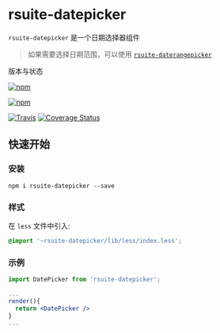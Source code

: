 # rsuite-datepicker




`rsuite-datepicker` 是一个日期选择器组件

> 如果需要选择日期范围，可以使用 [`rsuite-daterangepicker`](https://rsuitejs.com/rsuite-daterangepicker)


版本与状态

[![npm][npm-badge]][npm]

[![npm][npm-beta-badge]][npm-beta]

[![Travis][build-badge]][build] [![Coverage Status][coverage-badge]][coverage]

## 快速开始

### 安装

```
npm i rsuite-datepicker --save
```
### 样式

在 `less` 文件中引入:

```css
@import '~rsuite-datepicker/lib/less/index.less';
```


### 示例

```jsx
import DatePicker from 'rsuite-datepicker';

...
render(){
  return <DatePicker />
}
...

```


[npm-badge]: https://img.shields.io/npm/v/rsuite-datepicker.svg
[npm]: https://www.npmjs.com/package/rsuite-datepicker


[npm-beta-badge]: https://img.shields.io/npm/v/rsuite-datepicker/beta.svg
[npm-beta]: https://www.npmjs.com/package/rsuite-datepicker


[build-badge]: https://travis-ci.org/rsuite/rsuite-datepicker.svg
[build]: https://travis-ci.org/rsuite/rsuite-datepicker

[coverage-badge]: https://coveralls.io/repos/github/rsuite/rsuite-datepicker/badge.svg?branch=next
[coverage]: https://coveralls.io/github/rsuite/rsuite-datepicker



